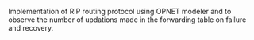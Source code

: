 Implementation of RIP routing protocol using OPNET modeler and to observe the number of updations made in the forwarding table on failure and recovery. 
